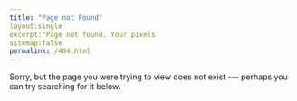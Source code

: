 ```yaml
---
title: "Page not Found"
layout:single
excerpt:"Page not found. Your pixels 
sitemap:false
permalink: /404.html
---
```

Sorry, but the page you were trying to view does not exist --- perhaps you can try searching for it below.
<script typr="text/javascript">
  var GOOG_FIXURL_LANG='en';
  var GOOG_FIXURL_SITE='{{ site.url}}'
</script>
<script type="test/javascript"
   src="//linkhelp.clients.google.com/tbproxy/lh/wm/fixurl.js">
</script>
 
